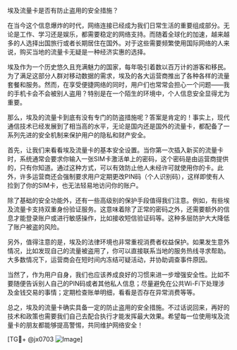 埃及流量卡是否有防止盗用的安全措施？

在当今这个信息爆炸的时代，网络连接已经成为我们日常生活的重要组成部分。无论是工作、学习还是娱乐，都需要稳定的网络支持。而随着全球化的加速，越来越多的人选择出国旅行或者长期居住在国外。对于这些需要频繁使用国际网络的人来说，购买当地的流量卡无疑是一种经济实惠的选择。

埃及作为一个历史悠久且充满魅力的国家，每年吸引着数以百万计的游客和移民。为了满足这部分人群对移动数据的需求，埃及的各大运营商推出了各种各样的流量套餐和服务。然而，在享受便捷网络的同时，用户们也常常会担心一个问题——我的手机卡会不会被别人盗用？特别是在一个陌生的环境中，个人信息安全显得尤为重要。

那么，埃及的流量卡到底有没有专门的防盗措施呢？答案是肯定的！事实上，现代通信技术已经发展到了相当高的水平，无论是国内还是国外的流量卡，都配备了一系列先进的安全机制来保护用户的隐私和财产安全。

首先，让我们来看看埃及流量卡的基本安全设置。当你第一次插入新买的流量卡时，系统通常会要求你输入一张SIM卡激活单上的密码，这个密码是由运营商提供的，只有你知道。通过这种方式，可以有效防止他人未经许可就使用你的卡。此外，许多运营商还会强制要求用户定期更改PIN码（个人识别码），这样即使有人捡到了你的SIM卡，也无法轻易地访问你的账户。

除了基础的安全功能外，还有一些高级别的保护手段值得我们注意。例如，有些埃及流量卡支持双重身份验证服务。这意味着除了正常的密码之外，还需要额外的信息才能登录账户或进行敏感操作，比如接收短信验证码等。这种多层防护大大降低了账户被盗的风险。

另外，值得注意的是，埃及的法律环境也非常重视消费者权益保护。如果发生意外情况，比如发现自己的流量被盗用了，你可以直接联系当地的服务热线寻求帮助。大多数情况下，运营商会在短时间内冻结可疑活动，并协助调查事件原因。

当然了，作为用户自身，我们也应该养成良好的习惯来进一步增强安全性。比如不要随便告诉别人自己的PIN码或者其他私人信息；尽量避免在公共Wi-Fi下处理涉及金钱交易的事情；定期检查账单明细，看看是否存在异常消费等等。

总之，埃及的流量卡确实具备一定的防止盗用的安全措施。不过话说回来，再好的技术和政策也需要我们自己去配合执行才能发挥最大效果。希望每一位使用埃及流量卡的朋友都能够提高警惕，共同维护网络安全！

[TG💪+ @jx0703 ![Image](https://github.com/user-attachments/assets/dbca1d08-cadb-493c-b0ec-ad6f7a83f270)]